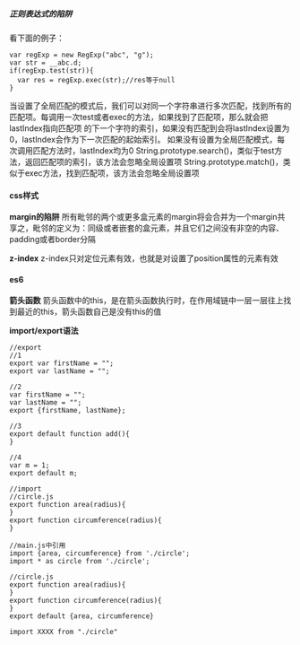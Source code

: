 ##### 正则表达式的陷阱
看下面的例子：

```
var regExp = new RegExp("abc", "g");
var str = __abc.d;
if(regExp.test(str)){
  var res = regExp.exec(str);//res等于null
}
```

当设置了全局匹配的模式后，我们可以对同一个字符串进行多次匹配，找到所有的匹配项。每调用一次test或者exec的方法，如果找到了匹配项，那么就会把lastIndex指向匹配项
的下一个字符的索引，如果没有匹配到会将lastIndex设置为0，lastIndex会作为下一次匹配的起始索引。
如果没有设置为全局匹配模式，每次调用匹配方法时，lastIndex均为0
String.prototype.search()，类似于test方法，返回匹配项的索引，该方法会忽略全局设置项
String.prototype.match()，类似于exec方法，找到匹配项，该方法会忽略全局设置项

#### css样式
**margin的陷阱**
所有毗邻的两个或更多盒元素的margin将会合并为一个margin共享之，毗邻的定义为：同级或者嵌套的盒元素，并且它们之间没有非空的内容、padding或者border分隔

**z-index**
z-index只对定位元素有效，也就是对设置了position属性的元素有效

#### es6
**箭头函数**
箭头函数中的this，是在箭头函数执行时，在作用域链中一层一层往上找到最近的this，箭头函数自己是没有this的值

**import/export语法**

```
//export
//1
export var firstName = "";
export var lastName = "";

//2
var firstName = "";
var lastName = "";
export {firstName, lastName};

//3
export default function add(){
}

//4
var m = 1;
export default m;
```

```
//import
//circle.js
export function area(radius){
}
export function circumference(radius){
}

//main.js中引用
import {area, circumference} from './circle';
import * as circle from './circle';

//circle.js
export function area(radius){
}
export function circumference(radius){
}
export default {area, circumference}

import XXXX from "./circle"
```
